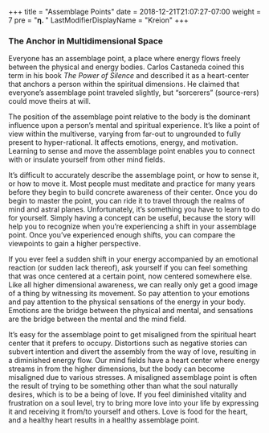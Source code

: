+++
title = "Assemblage Points"
date =  2018-12-21T21:07:27-07:00
weight = 7
pre = "<b>η. </b>"
LastModifierDisplayName = "Kreion"
+++

### The Anchor in Multidimensional Space

Everyone has an assemblage point, a place where energy flows freely between the physical and energy bodies. Carlos Castaneda coined this term in his book *The Power of Silence* and described it as a heart-center that anchors a person within the spiritual dimensions. He claimed that everyone’s assemblage point traveled slightly, but “sorcerers” (source-rers) could move theirs at will.

The position of the assemblage point relative to the body is the dominant influence upon a person’s mental and spiritual experience. It’s like a point of view within the multiverse, varying from far-out to ungrounded to fully present to hyper-rational. It affects emotions, energy, and motivation. Learning to sense and move the assemblage point enables you to connect with or insulate yourself from other mind fields.

It’s difficult to accurately describe the assemblage point, or how to sense it, or how to move it. Most people must meditate and practice for many years before they begin to build concrete awareness of their center. Once you do begin to master the point, you can ride it to travel through the realms of mind and astral planes. Unfortunately, it’s something you have to learn to do for yourself. Simply having a concept can be useful, because the story will help you to recognize when you’re experiencing a shift in your assemblage point. Once you’ve experienced enough shifts, you can compare the viewpoints to gain a higher perspective.

If you ever feel a sudden shift in your energy accompanied by an emotional reaction (or sudden lack thereof), ask yourself if you can feel something that was once centered at a certain point, now centered somewhere else. Like all higher dimensional awareness, we can really only get a good image of a thing by witnessing its movement. So pay attention to your emotions and pay attention to the physical sensations of the energy in your body. Emotions are the bridge between the physical and mental, and sensations are the bridge between the mental and the mind field.

It’s easy for the assemblage point to get misaligned from the spiritual heart center that it prefers to occupy. Distortions such as negative stories can subvert intention and divert the assembly from the way of love, resulting in a diminished energy flow. Our mind fields have a heart center where energy streams in from the higher dimensions, but the body can become misaligned due to various stresses. A misaligned assemblage point is often the result of trying to be something other than what the soul naturally desires, which is to be a being of love. If you feel diminished vitality and frustration on a soul level, try to bring more love into your life by expressing it and receiving it from/to yourself and others. Love is food for the heart, and a healthy heart results in a healthy assemblage point.

